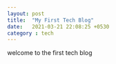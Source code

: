 ```yaml
---
layout: post
title:  "My First Tech Blog"
date:   2021-03-21 22:08:25 +0530
category : tech
---
```


welcome to the first tech blog
